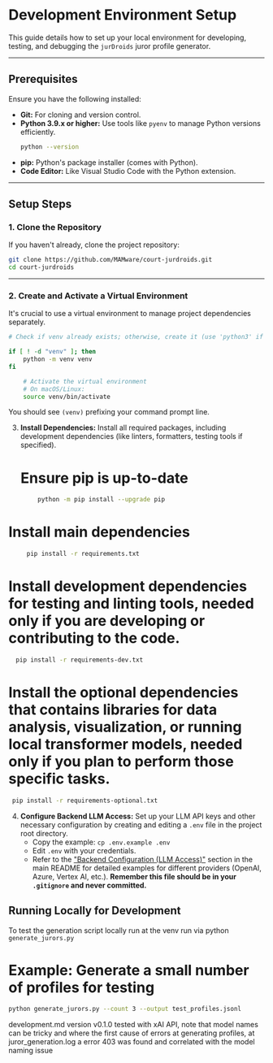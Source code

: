 # Development Environment Setup

This guide details how to set up your local environment for developing, testing, and debugging the `jurDroids` juror profile generator.

---

## Prerequisites

Ensure you have the following installed:

- **Git:** For cloning and version control.
- **Python 3.9.x or higher:** Use tools like `pyenv` to manage Python versions efficiently.
  ```bash
  python --version
  ```
- **pip:** Python's package installer (comes with Python).
- **Code Editor:** Like Visual Studio Code with the Python extension.

---

## Setup Steps

### 1. Clone the Repository
 If you haven't already, clone the project repository:
```bash
git clone https://github.com/MAMware/court-jurdroids.git
cd court-jurdroids
```

---

### 2. Create and Activate a Virtual Environment
 It's crucial to use a virtual environment to manage project dependencies separately.


```bash
# Check if venv already exists; otherwise, create it (use 'python3' if needed)

if [ ! -d "venv" ]; then
    python -m venv venv
fi

    # Activate the virtual environment
    # On macOS/Linux:
    source venv/bin/activate    
```


You should see `(venv)` prefixing your command prompt line.

3.  **Install Dependencies:**
    Install all required packages, including development dependencies (like linters, formatters, testing tools if specified).

    # Ensure pip is up-to-date
```bash
        python -m pip install --upgrade pip
```
   # Install main dependencies
```bash
     pip install -r requirements.txt
```
   # Install development dependencies for testing and linting        tools, needed only if you are developing or contributing to       the code.
  ```bash
    pip install -r requirements-dev.txt
```
   # Install the optional dependencies that contains libraries       for data analysis, visualization, or running local                transformer models, needed only if you plan to perform those      specific tasks.
   ```bash
    pip install -r requirements-optional.txt
```

4.  **Configure Backend LLM Access:**
    Set up your LLM API keys and other necessary configuration by creating and editing a `.env` file in the project root directory.
    * Copy the example: `cp .env.example .env`
    * Edit `.env` with your credentials.
    * Refer to the ["Backend Configuration (LLM Access)"](../README.md#backend-configuration-llm-access) section in the main README for detailed examples for different providers (OpenAI, Azure, Vertex AI, etc.). **Remember this file should be in your `.gitignore` and never committed.**

## Running Locally for Development

To test the generation script locally run at the venv run via python `generate_jurors.py` 

# Example: Generate a small number of profiles for testing
```bash
python generate_jurors.py --count 3 --output test_profiles.jsonl
```

development.md version v0.1.0
tested with xAI API, note that model names can be tricky and where the first cause of errors at generating profiles, at juror_generation.log a error 403 was found and correlated with the model naming issue
